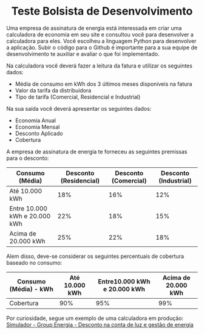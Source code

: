 <h1 align="center"> Teste Bolsista de Desenvolvimento</h1>

Uma empresa de assinatura de energia está interessada em criar uma calculadora de economia em seu site e consultou você para desenvolver a calculadora para eles. Você escolheu a linguagem Python para desenvolver a aplicação. Subir o código para o Github é importante para a sua equipe de desenvolvimento te auxiliar e avaliar o que foi implementado.  

Na calculadora você deverá fazer a leitura da fatura e utilizar os seguintes dados:

- Média de consumo em kWh dos 3 últimos meses disponíveis na fatura
- Valor da tarifa da distribuidora
- Tipo de tarifa (Comercial, Residencial e Industrial)

Na sua saída você deverá apresentar os seguintes dados:

- Economia Anual
- Economia Mensal
- Desconto Aplicado
- Cobertura

A empresa de assinatura de energia te forneceu as seguintes premissas para o desconto:

| Consumo (Média) | Desconto (Residencial) | Desconto (Comercial) | Desconto (Industrial) |
| --- | --- | --- | --- |
| Até 10.000 kWh | 18% | 16% | 12% |
| Entre 10.000 kWh e 20.000 kWh | 22% | 18% | 15% |
| Acima de 20.000 kWh | 25% | 22% | 18% |

Alem disso, deve-se considerar os seguintes percentuais de cobertura baseado no consumo:

| Consumo (Média) - kWh | Até 10.000 kWh | Entre10.000 kWh e 20.000 kWh | Acima de 20.000 kWh |
| --- | --- | --- | --- |
| Cobertura | 90% | 95% | 99% |

Por curiosidade, segue um exemplo de uma calculadora em produção: 
[Simulador - Group Energia - Desconto na conta de luz e gestão de energia](https://groupenergia.com.br/simulador/)
